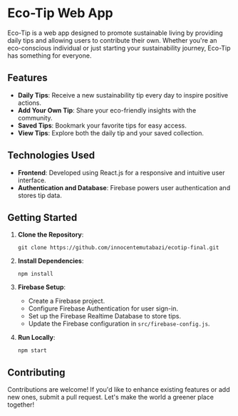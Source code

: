 

# Eco-Tip Web App

Eco-Tip is a web app designed to promote sustainable living by providing daily tips and allowing users to contribute their own. Whether you're an eco-conscious individual or just starting your sustainability journey, Eco-Tip has something for everyone.

## Features

- **Daily Tips**: Receive a new sustainability tip every day to inspire positive actions.
- **Add Your Own Tip**: Share your eco-friendly insights with the community.
- **Saved Tips**: Bookmark your favorite tips for easy access.
- **View Tips**: Explore both the daily tip and your saved collection.

## Technologies Used

- **Frontend**: Developed using React.js for a responsive and intuitive user interface.
- **Authentication and Database**: Firebase powers user authentication and stores tip data.

## Getting Started

1. **Clone the Repository**:
   ```
   git clone https://github.com/innocentemutabazi/ecotip-final.git
   ```

2. **Install Dependencies**:
   ```
   npm install
   ```

3. **Firebase Setup**:
   - Create a Firebase project.
   - Configure Firebase Authentication for user sign-in.
   - Set up the Firebase Realtime Database to store tips.
   - Update the Firebase configuration in `src/firebase-config.js`.

4. **Run Locally**:
   ```
   npm start
   ```

## Contributing

Contributions are welcome! If you'd like to enhance existing features or add new ones, submit a pull request. Let's make the world a greener place together!


